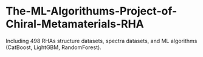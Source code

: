 # The-ML-Algorithums-Project-of-Chiral-Metamaterials-RHA
Including 498 RHAs structure datasets, spectra datasets, and ML algorithms (CatBoost, LightGBM, RandomForest).
